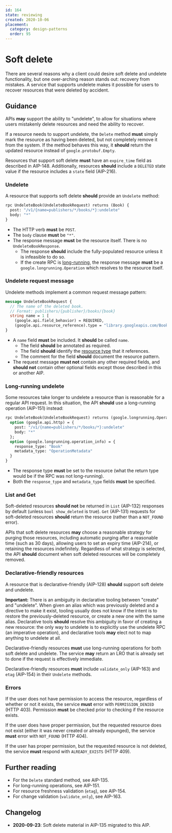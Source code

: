 ```yaml
---
id: 164
state: reviewing
created: 2020-10-06
placement:
  category: design-patterns
  order: 95
---
```


# Soft delete

There are several reasons why a client could desire soft delete and undelete
functionality, but one over-arching reason stands out: recovery from mistakes.
A service that supports undelete makes it possible for users to recover
resources that were deleted by accident.

## Guidance

APIs **may** support the ability to "undelete", to allow for situations where
users mistakenly delete resources and need the ability to recover.

If a resource needs to support undelete, the `Delete` method **must** simply
mark the resource as having been deleted, but not completely remove it from the
system. If the method behaves this way, it **should** return the updated
resource instead of `google.protobuf.Empty`.

Resources that support soft delete **must** have an `expire_time` field as
described in AIP-148. Additionally, resources **should** include a `DELETED`
state value if the resource includes a `state` field (AIP-216).

### Undelete

A resource that supports soft delete **should** provide an `Undelete` method:

```proto
rpc UndeleteBook(UndeleteBookRequest) returns (Book) {
  post: "/v1/{name=publishers/*/books/*}:undelete"
  body: "*"
}
```

- The HTTP verb **must** be `POST`.
- The `body` clause **must** be `"*"`.
- The response message **must** be the resource itself. There is no
  `UndeleteBookResponse`.
  - The response **should** include the fully-populated resource unless it is
    infeasible to do so.
  - If the create RPC is [long-running](#long-running-undelete), the response
    message **must** be a `google.longrunning.Operation` which resolves to the
    resource itself.

### Undelete request message

Undelete methods implement a common request message pattern:

```proto
message UndeleteBookRequest {
  // The name of the deleted book.
  // Format: publishers/{publisher}/books/{book}
  string name = 1 [
    (google.api.field_behavior) = REQUIRED,
    (google.api.resource_reference).type = "library.googleapis.com/Book"];
}
```

- A `name` field **must** be included. It **should** be called `name`.
  - The field **should** be annotated as required.
  - The field **should** identify the [resource type][aip-123] that it
    references.
  - The comment for the field **should** document the resource pattern.
- The request message **must not** contain any other required fields, and
  **should not** contain other optional fields except those described in this
  or another AIP.

### Long-running undelete

Some resources take longer to undelete a resource than is reasonable for a
regular API request. In this situation, the API **should** use a long-running
operation (AIP-151) instead:

```proto
rpc UndeleteBook(UndeleteBookRequest) returns (google.longrunning.Operation) {
  option (google.api.http) = {
    post: "/v1/{name=publishers/*/books/*}:undelete"
    body: "*"
  };
  option (google.longrunning.operation_info) = {
    response_type: "Book"
    metadata_type: "OperationMetadata"
  }
}
```

- The response type **must** be set to the resource (what the return type would
  be if the RPC was not long-running).
- Both the `response_type` and `metadata_type` fields **must** be specified.

### List and Get

Soft-deleted resources **should not** be returned in `List` (AIP-132) responses
by default (unless `bool show_deleted` is true). `Get` (AIP-131) requests for
soft-deleted resources **should** return the resource (rather than a
`NOT_FOUND` error).

APIs that soft delete resources **may** choose a reasonable strategy for
purging those resources, including automatic purging after a reasonable time
(such as 30 days), allowing users to set an expiry time (AIP-214), or retaining
the resources indefinitely. Regardless of what strategy is selected, the API
**should** document when soft deleted resources will be completely removed.

### Declarative-friendly resources

A resource that is declarative-friendly (AIP-128) **should** support soft
delete and undelete.

**Important:** There is an ambiguity in declarative tooling between "create"
and "undelete". When given an alias which was previously deleted and a
directive to make it exist, tooling usually does not know if the intent is to
restore the previously-deleted resource, or create a new one with the same
alias. Declarative tools **should** resolve this ambiguity in favor of creating
a new resource: the only way to undelete is to explicitly use the undelete RPC
(an imperative operation), and declarative tools **may** elect not to map
anything to undelete at all.

Declarative-friendly resources **must** use long-running operations for both
soft delete and undelete. The service **may** return an LRO that is already set
to done if the request is effectively immediate.

Declarative-friendly resources **must** include `validate_only` (AIP-163) and
`etag` (AIP-154) in their `Undelete` methods.

### Errors

If the user does not have permission to access the resource, regardless of
whether or not it exists, the service **must** error with `PERMISSION_DENIED`
(HTTP 403). Permission **must** be checked prior to checking if the resource
exists.

If the user does have proper permission, but the requested resource does not
exist (either it was never created or already expunged), the service **must**
error with `NOT_FOUND` (HTTP 404).

If the user has proper permission, but the requested resource is not deleted,
the service **must** respond with `ALREADY_EXISTS` (HTTP 409).

## Further reading

- For the `Delete` standard method, see AIP-135.
- For long-running operations, see AIP-151.
- For resource freshness validation (`etag`), see AIP-154.
- For change validation (`validate_only`), see AIP-163.

## Changelog

- **2020-09-23**: Soft delete material in AIP-135 migrated to this AIP.

[aip-123]: ./0123.md
